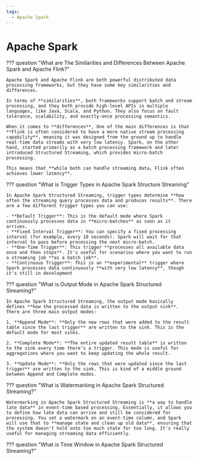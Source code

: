 ```yaml
---
tags:
  - Apache Spark
---
```


# Apache Spark


??? question "What are The Similarities and Differences Between Apache Spark and Apache Flink?"

    Apache Spark and Apache Flink are both powerful distributed data processing frameworks, but they have some key similarities and differences.

    In terms of **similarities**, both frameworks support batch and stream processing, and they both provide high-level APIs in multiple languages, like Java, Scala, and Python. They also focus on fault tolerance, scalability, and exactly-once processing semantics.

    When it comes to **differences**, One of the main differences is that **Flink is often considered to have a more native stream processing capability**, meaning it was designed from the ground up to handle real-time data streams with very low latency. Spark, on the other hand, started primarily as a batch processing framework and later introduced Structured Streaming, which provides micro-batch processing.
    
    This means that **while both can handle streaming data, Flink often achieves lower latency**.

??? question "What is Trigger Types in Apache Spark Structure Streaming"

    In Apache Spark Structured Streaming, trigger types determine **how often the streaming query processes data and produces results**. There are a few different trigger types you can use:

    - **Default Trigger**: This is the default mode where Spark continuously processes data in **micro-batches** as soon as it arrives.
    - **Fixed Interval Trigger**: You can specify a fixed processing interval (for example, every 10 seconds). Spark will wait for that interval to pass before processing the next micro-batch.
    - **One-Time Trigger**: This trigger **processes all available data once and then stops**. It's useful for scenarios where you want to run a streaming job **as a batch job**.
    - **Continuous Trigger**: This is an **experimental** trigger where Spark processes data continuously **with very low latency**, though it's still in development


??? question "What is Output Mode in Apache Spark Structured Streaming?"

    In Apache Spark Structured Streaming, the output mode basically defines **how the processed data is written to the output sink**. There are three main output modes:

    1. **Append Mode**: **Only the new rows that were added to the result table since the last trigger** are written to the sink. This is the default mode for most sinks.

    2. **Complete Mode**: **The entire updated result table** is written to the sink every time there's a trigger. This mode is useful for aggregations where you want to keep updating the whole result.

    3. **Update Mode**: **Only the rows that were updated since the last trigger** are written to the sink. This is kind of a middle ground between Append and Complete modes.


??? question "What is Watermarking in Apache Spark Structured Streaming?"

    Watermarking in Apache Spark Structured Streaming is **a way to handle late data** in event-time based processing. Essentially, it allows you to define how late data can arrive and still be considered for processing. You set a watermark on an event-time column, and Spark will use that to **manage state and clean up old data**, ensuring that the system doesn't hold onto too much state for too long. It's really useful for managing streaming data efficiently.


??? question "What is Time Window in Apache Spark Structured Streaming?"

